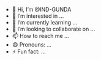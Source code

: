 - 👋 Hi, I’m @IND-GUNDA
- 👀 I’m interested in ...
- 🌱 I’m currently learning ...
- 💞️ I’m looking to collaborate on ...
- 📫 How to reach me ...
- 😄 Pronouns: ...
- ⚡ Fun fact: ...

<!---
IND-GUNDA/IND-GUNDA is a ✨ special ✨ repository because its `README.md` (this file) appears on your GitHub profile.
You can click the Preview link to take a look at your changes.
--->
